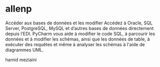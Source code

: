 # allenp

Accéder aux bases de données et les modifier
Accédez à Oracle, SQL Server, PostgreSQL, MySQL et d’autres bases de données directement depuis l’EDI. PyCharm vous aide à modifier le code SQL, à parcourir les données et à modifier les schémas, ainsi que les données de table, à exécuter des requêtes et même à analyser les schémas à l'aide de diagrammes UML.


hamid meziaini
